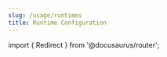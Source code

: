 ```yaml
---
slug: /usage/runtimes
title: Runtime Configuration
---
```


import { Redirect } from '@docusaurus/router';

<Redirect to="/modules/usage/runtimes-index" />
